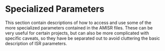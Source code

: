 # Specialized Parameters

This section contain descriptions of how to access and use some of the more specialized parameters contained in the AMISR files.  These can be very useful for certain projects, but can also be more complicated with specific caveats, so they have be separated out to avoid cluttering the basic description of ISR parameters.